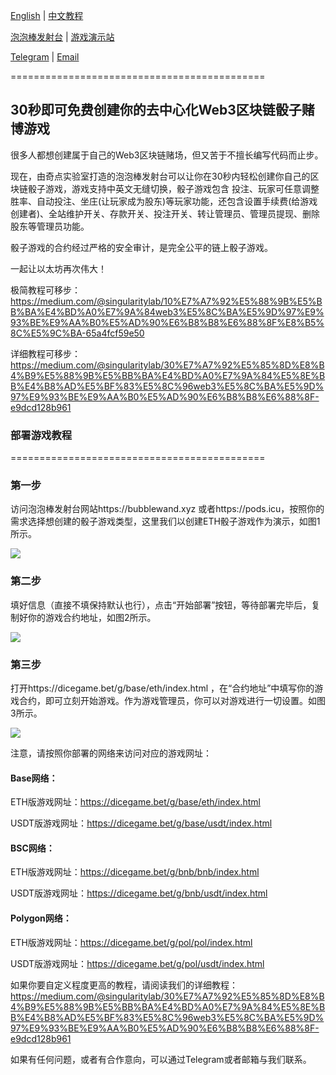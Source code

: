 [English](https://github.com/0xSingularityLab/bubblewand/blob/main/README.md) | [中文教程](https://github.com/0xSingularityLab/bubblewand/blob/main/README_ZH.md)

[泡泡棒发射台](https://bubblewand.xyz/) | [游戏演示站](https://dicegame.bet/) 

[Telegram](https://t.me/slabdao)  | [Email](mailto:singularitylab@tuta.io) 

============================================

## 30秒即可免费创建你的去中心化Web3区块链骰子赌博游戏

很多人都想创建属于自己的Web3区块链赌场，但又苦于不擅长编写代码而止步。

现在，由奇点实验室打造的泡泡棒发射台可以让你在30秒内轻松创建你自己的区块链骰子游戏，游戏支持中英文无缝切换，骰子游戏包含 投注、玩家可任意调整胜率、自动投注、坐庄(让玩家成为股东)等玩家功能，还包含设置手续费(给游戏创建者)、全站维护开关、存款开关、投注开关、转让管理员、管理员提现、删除股东等管理员功能。

骰子游戏的合约经过严格的安全审计，是完全公平的链上骰子游戏。

一起让以太坊再次伟大！

极简教程可移步：https://medium.com/@singularitylab/10%E7%A7%92%E5%88%9B%E5%BB%BA%E4%BD%A0%E7%9A%84web3%E5%8C%BA%E5%9D%97%E9%93%BE%E9%AA%B0%E5%AD%90%E6%B8%B8%E6%88%8F%E8%B5%8C%E5%9C%BA-65a4fcf59e50

详细教程可移步：https://medium.com/@singularitylab/30%E7%A7%92%E5%85%8D%E8%B4%B9%E5%88%9B%E5%BB%BA%E4%BD%A0%E7%9A%84%E5%8E%BB%E4%B8%AD%E5%BF%83%E5%8C%96web3%E5%8C%BA%E5%9D%97%E9%93%BE%E9%AA%B0%E5%AD%90%E6%B8%B8%E6%88%8F-e9dcd128b961

### 部署游戏教程
============================================

### 第一步

访问泡泡棒发射台网站https://bubblewand.xyz 或者https://pods.icu，按照你的需求选择想创建的骰子游戏类型，这里我们以创建ETH骰子游戏作为演示，如图1所示。

![](https://miro.medium.com/v2/resize:fit:1400/format:webp/1*n_-oL0aN1MUhEaAExX_59g.png)

### 第二步

填好信息（直接不填保持默认也行），点击“开始部署”按钮，等待部署完毕后，复制好你的游戏合约地址，如图2所示。

![](https://miro.medium.com/v2/resize:fit:1400/format:webp/1*Etx31--o18KKvn4lT7txag.png)

### 第三步

打开https://dicegame.bet/g/base/eth/index.html ，在“合约地址”中填写你的游戏合约，即可立刻开始游戏。作为游戏管理员，你可以对游戏进行一切设置。如图3所示。

![](https://miro.medium.com/v2/resize:fit:1400/format:webp/1*ysVT_zWyfuhxpk23VdKnIw.png)

注意，请按照你部署的网络来访问对应的游戏网址：

#### Base网络：
ETH版游戏网址：https://dicegame.bet/g/base/eth/index.html

USDT版游戏网址：https://dicegame.bet/g/base/usdt/index.html

#### BSC网络：
ETH版游戏网址：https://dicegame.bet/g/bnb/bnb/index.html

USDT版游戏网址：https://dicegame.bet/g/bnb/usdt/index.html

#### Polygon网络：
ETH版游戏网址：https://dicegame.bet/g/pol/pol/index.html

USDT版游戏网址：https://dicegame.bet/g/pol/usdt/index.html

如果你要自定义程度更高的教程，请阅读我们的详细教程：https://medium.com/@singularitylab/30%E7%A7%92%E5%85%8D%E8%B4%B9%E5%88%9B%E5%BB%BA%E4%BD%A0%E7%9A%84%E5%8E%BB%E4%B8%AD%E5%BF%83%E5%8C%96web3%E5%8C%BA%E5%9D%97%E9%93%BE%E9%AA%B0%E5%AD%90%E6%B8%B8%E6%88%8F-e9dcd128b961

如果有任何问题，或者有合作意向，可以通过Telegram或者邮箱与我们联系。
